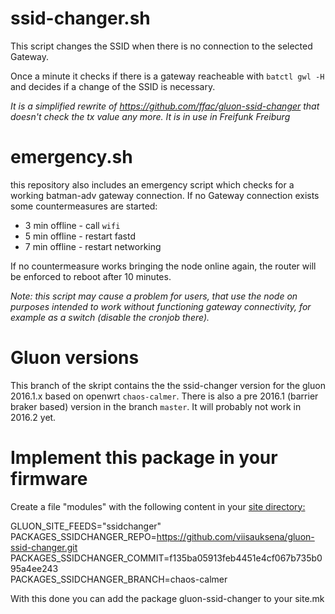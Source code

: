 ssid-changer.sh
===============

This script changes the SSID when there is no connection to the selected Gateway.

Once a minute it checks if there is a gateway reacheable with `batctl gwl -H` and
decides if a change of the SSID is necessary.

*It is a simplified rewrite of https://github.com/ffac/gluon-ssid-changer that doesn't check
the tx value any more. It is in use in Freifunk Freiburg*

emergency.sh
============
this repository also includes an emergency script which checks for a working batman-adv
gateway connection. If no Gateway connection exists some countermeasures are started:

 - 3 min offline - call `wifi`
 - 5 min offline - restart fastd
 - 7 min offline - restart networking

If no countermeasure works bringing the node online again, the router will be enforced
to reboot after 10 minutes.

*Note: this script may cause a problem for users, that use the node on purposes intended
to work without functioning gateway connectivity, for example as a switch (disable
the cronjob there).*

Gluon versions
==============
This branch of the skript contains the the ssid-changer version for the gluon 2016.1.x
based on openwrt `chaos-calmer`. There is also a pre 2016.1 (barrier braker based)
version in the branch `master`. It will probably not work in 2016.2 yet.

Implement this package in your firmware
=======================================
Create a file "modules" with the following content in your
<a href="https://github.com/ffac/site/tree/offline-ssid"> site directory:</a>

GLUON_SITE_FEEDS="ssidchanger"<br>
PACKAGES_SSIDCHANGER_REPO=https://github.com/viisauksena/gluon-ssid-changer.git<br>
PACKAGES_SSIDCHANGER_COMMIT=f135ba05913feb4451e4cf067b735b095a4ee243<br>
PACKAGES_SSIDCHANGER_BRANCH=chaos-calmer<br>

With this done you can add the package gluon-ssid-changer to your site.mk
